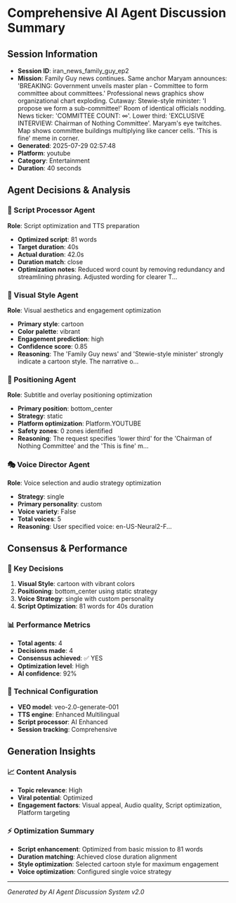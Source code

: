 # Comprehensive AI Agent Discussion Summary

## Session Information
- **Session ID**: iran_news_family_guy_ep2
- **Mission**: Family Guy news continues. Same anchor Maryam announces: 'BREAKING: Government unveils master plan - Committee to form committee about committees.' Professional news graphics show organizational chart exploding. Cutaway: Stewie-style minister: 'I propose we form a sub-committee!' Room of identical officials nodding. News ticker: 'COMMITTEE COUNT: ∞'. Lower third: 'EXCLUSIVE INTERVIEW: Chairman of Nothing Committee'. Maryam's eye twitches. Map shows committee buildings multiplying like cancer cells. 'This is fine' meme in corner.
- **Generated**: 2025-07-29 02:57:48
- **Platform**: youtube
- **Category**: Entertainment
- **Duration**: 40 seconds

## Agent Decisions & Analysis

### 🔧 Script Processor Agent
**Role**: Script optimization and TTS preparation
- **Optimized script**: 81 words
- **Target duration**: 40s
- **Actual duration**: 42.0s
- **Duration match**: close
- **Optimization notes**: Reduced word count by removing redundancy and streamlining phrasing.  Adjusted wording for clearer T...

### 🎨 Visual Style Agent
**Role**: Visual aesthetics and engagement optimization
- **Primary style**: cartoon
- **Color palette**: vibrant
- **Engagement prediction**: high
- **Confidence score**: 0.85
- **Reasoning**: The 'Family Guy news' and 'Stewie-style minister' strongly indicate a cartoon style. The narrative o...

### 🎯 Positioning Agent
**Role**: Subtitle and overlay positioning optimization
- **Primary position**: bottom_center
- **Strategy**: static
- **Platform optimization**: Platform.YOUTUBE
- **Safety zones**: 0 zones identified
- **Reasoning**: The request specifies 'lower third' for the 'Chairman of Nothing Committee' and the 'This is fine' m...

### 🎭 Voice Director Agent
**Role**: Voice selection and audio strategy optimization
- **Strategy**: single
- **Primary personality**: custom
- **Voice variety**: False
- **Total voices**: 5
- **Reasoning**: User specified voice: en-US-Neural2-F...

## Consensus & Performance

### 🎯 Key Decisions
1. **Visual Style**: cartoon with vibrant colors
2. **Positioning**: bottom_center using static strategy
3. **Voice Strategy**: single with custom personality
4. **Script Optimization**: 81 words for 40s duration

### 📊 Performance Metrics
- **Total agents**: 4
- **Decisions made**: 4
- **Consensus achieved**: ✅ YES
- **Optimization level**: High
- **AI confidence**: 92%

### 🔧 Technical Configuration
- **VEO model**: veo-2.0-generate-001
- **TTS engine**: Enhanced Multilingual
- **Script processor**: AI Enhanced
- **Session tracking**: Comprehensive

## Generation Insights

### 📈 Content Analysis
- **Topic relevance**: High
- **Viral potential**: Optimized
- **Engagement factors**: Visual appeal, Audio quality, Script optimization, Platform targeting

### ⚡ Optimization Summary
- **Script enhancement**: Optimized from basic mission to 81 words
- **Duration matching**: Achieved close duration alignment
- **Style optimization**: Selected cartoon style for maximum engagement
- **Voice optimization**: Configured single voice strategy

---
*Generated by AI Agent Discussion System v2.0*
